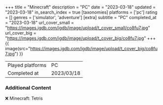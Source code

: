 +++
title = "Minecraft"
description = "PC"
date = "2023-03-18"
updated = "2023-03-18"
in_search_index = true
[taxonomies]
platforms = ['pc']
rating = []
genres = ['simulator', 'adventure']
[extra]
subtitle = "PC"
completed_at = "2023-03-18"
url_cover_small = "https://images.igdb.com/igdb/image/upload/t_cover_small/co8fu7.jpg"
url_cover_big = "https://images.igdb.com/igdb/image/upload/t_cover_big/co8fu7.jpg"
+++
{{ image(src="https://images.igdb.com/igdb/image/upload/t_cover_big/co8fu7.jpg") }}

|              |            |
| ------------ | ---------- |
| Played platforms    | PC |
| Completed at | 2023/03/18 |



### Additional Content


❌ Minecraft: Tetris